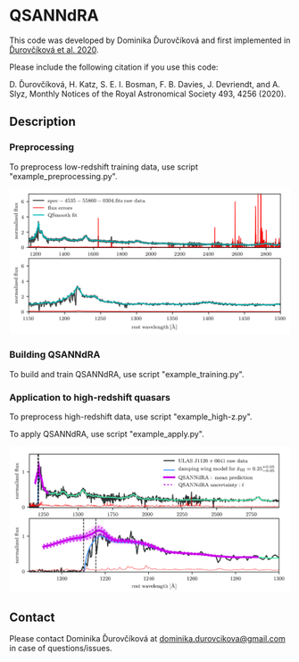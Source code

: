 # QSANNdRA

This code was developed by Dominika Ďurovčíková and first implemented in [Ďurovčíková et al. 2020](https://academic.oup.com/mnras/article-abstract/493/3/4256/5741730?redirectedFrom=fulltext).

Please include the following citation if you use this code:

D. Ďurovčíková, H. Katz, S. E. I. Bosman, F. B. Davies, J. Devriendt, and A. Slyz, Monthly Notices of the Royal Astronomical Society 493, 4256 (2020).

## Description

### Preprocessing

To preprocess low-redshift training data, use script "example_preprocessing.py".

![preprocessing example](plots/preprocessing/spec-4535-55860-0304.fits_example.png)

### Building QSANNdRA

To build and train QSANNdRA, use script "example_training.py".

### Application to high-redshift quasars

To preprocess high-redshift data, use script "example_high-z.py".

To apply QSANNdRA, use script "example_apply.py".

![example result](plots/high-z/example_result.png)

## Contact

Please contact Dominika Ďurovčíková at dominika.durovcikova@gmail.com in case of questions/issues.
